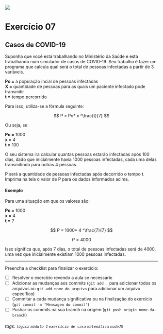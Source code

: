 ![](https://i.imgur.com/xG74tOh.png)

# Exercício 07

## Casos de COVID-19

Suponha que você está trabalhando no Ministério da Saúde e está trabalhando num simulador de casos de COVID-19. Seu trabalho é fazer um programa que calcula qual será o total de pessoas infectadas a partir de 3 variáveis.

**Po =** a população incial de pessoas infectadas \
**X =** quantidade de pessoas para as quais um paciente infectado pode transmitir \
**t =** tempo percorrido

Para isso, utiliza-se a fórmula seguinte:

$$ P = Po* x ^\frac{t}{7} $$

<!-- ![P = Po _ x ^\frac{t}{7}](https://i.imgur.com/xT7rwGh.png) -->

Ou seja, se:

**Po =** 1000 \
**x =** 4 \
**t =** 100

O seu sistema ira calcular quantas pessoas estarão infectadas após 100 dias, dado que inicialmente havia 1000 pessoas infectadas, cada uma delas transmitindo para outras 4 pessoas.

P será a quantidade de pessoas infectadas após decorrido o tempo t. Imprima na tela o valor de P para os dados informados acima.

#### Exemplo

Para uma situação em que os valores são:

**Po =** 1000 \
**x =** 4 \
**t =** 7

$$ P = 1000* 4 ^\frac{7}{7} $$

$$ P = 4000 $$

Isso significa que, após 7 dias, o total de pessoas infectadas será de 4000, uma vez que inicialmente existiam 1000 pessoas infectadas.

---

Preencha a checklist para finalizar o exercício:

- [ ] Resolver o exercício revendo a aula se necessário
- [ ] Adicionar as mudanças aos commits (`git add .` para adicionar todos os arquivos ou `git add nome_do_arquivo` para adicionar um arquivo específico)
- [ ] Commitar a cada mudança significativa ou na finalização do exercício (`git commit -m "Mensagem do commit"`)
- [ ] Pushar os commits na sua branch na origem (`git push origin nome-da-branch`)

###### tags: `lógica` `módulo 1` `exercício de casa` `matemática` `nodeJS`
